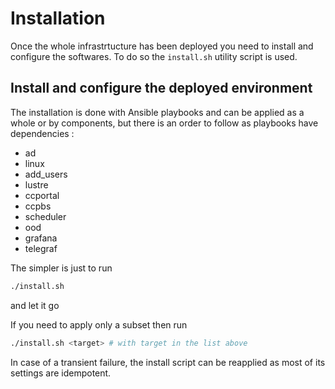 # Installation
Once the whole infrastrtucture has been deployed you need to install and configure the softwares. To do so the `install.sh` utility script is used.

## Install and configure the deployed environment
The installation is done with Ansible playbooks and can be applied as a whole or by components, but there is an order to follow as playbooks have dependencies :
- ad
- linux
- add_users
- lustre
- ccportal
- ccpbs
- scheduler
- ood
- grafana 
- telegraf 

The simpler is just to run 
```bash
./install.sh
```
and let it go

If you need to apply only a subset then run 
```bash
./install.sh <target> # with target in the list above
```

In case of a transient failure, the install script can be reapplied as most of its settings are idempotent.